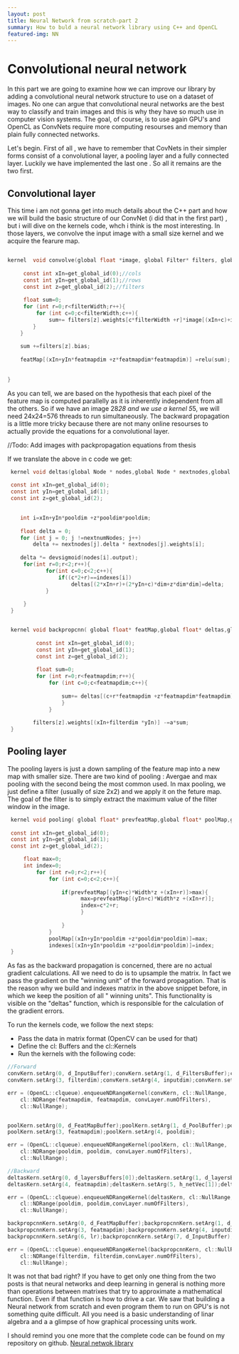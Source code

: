 ```yaml
---
layout: post
title: Neural Network from scratch-part 2
summary: How to buld a neural network library using C++ and OpenCL
featured-img: NN
---
```


# Convolutional neural network

In this part we are going to examine how we can improve our library by adding a convolutional neural network structure to use on a dataset of images.
No one can argue that convolutional neural networks are the best way to classify and train images and this is why they have so much use in computer vision systems. The goal, of course, is to use again GPU's and OpenCL as ConvNets require more computing resourses and memory than plain fully connected networks. 

Let's begin. 
First of all , we have to remember that CovNets in their simpler forms consist of a convolutional layer, a pooling layer and a fully connected layer. Luckily we have implemented the last one . So all it remains are the two first.

## Convolutional layer

This time i am not gonna get into much details about the C++ part and how we will build the basic structure of our ConvNet (i did that in the first part) , but i will dive on the kernels code, whch i think is the most interesting. In those layers, we convolve the input image with a small size kernel and we acquire the fearure map. 

```c

kernel  void convolve(global float *image, global Filter* filters, global float * featMap,int filterWidth,int inWidth,int featmapdim){
         
     const int xIn=get_global_id(0);//cols
     const int yIn=get_global_id(1);//rows
	 const int z=get_global_id(2);//filters
     
     float sum=0;
     for (int r=0;r<filterWidth;r++){
         for (int c=0;c<filterWidth;c++){
             sum+= filters[z].weights[c*filterWidth +r]*image[(xIn+c)+inWidth*(yIn+r)];
        }
    }
    
	sum +=filters[z].bias;
     
	featMap[(xIn+yIn*featmapdim +z*featmapdim*featmapdim)] =relu(sum);
		
	
}

```

As you can tell, we are based on the hypothesis that each pixel of the feature map is computed parallelly as it is inherently independent from all the others. So if we have an image 28*28 and we use a kernel 5*5, we will need 24x24=576 threads to run simultaneously.
The backward propagation is a little more tricky because there are not many online resourses to actually provide the equations for a convolutional layer.

//Todo: Add images with packpropagation equations from thesis

If we translate the above in c code we get:

```c
 kernel void deltas(global Node * nodes,global Node * nextnodes,global float *deltas,global int *indexes,int dim,int nextnumNodes,int pooldim){
 
 const int xIn=get_global_id(0);
 const int yIn=get_global_id(1);
 const int z=get_global_id(2);

	
	int i=xIn+yIn*pooldim +z*pooldim*pooldim;
 
    float delta = 0;
    for (int j = 0; j !=nextnumNodes; j++)
        delta += nextnodes[j].delta * nextnodes[j].weights[i];
  
	delta *= devsigmoid(nodes[i].output);
	 for(int r=0;r<2;r++){
			for(int c=0;c<2;c++){
				if((c*2+r)==indexes[i])
					deltas[(2*xIn+r)+(2*yIn+c)*dim+z*dim*dim]=delta;					
			}
	 
	 }
 }


 kernel void backpropcnn( global float* featMap,global float* deltas,global Filter* filters,int featmapdim,int imagedim,int filterdim,float a,global float* Image){
 
         const int xIn=get_global_id(0);
         const int yIn=get_global_id(1);
		 const int z=get_global_id(2);
         
         float sum=0;
         for (int r=0;r<featmapdim;r++){
             for (int c=0;c<featmapdim;c++){
                 
                 sum+= deltas[(c+r*featmapdim +z*featmapdim*featmapdim)]*Image[(xIn+r)+imagedim *(yIn+c)];
                 }
             }
          
        filters[z].weights[(xIn+filterdim *yIn)] -=a*sum;
 }

```


## Pooling layer

The pooling layers is just a down sampling of the feature map into a new map with smaller size. There are two kind of pooling : Avergae and max pooling with the second being the most common used. In max pooling, we just define a filter (usually of size 2x2) and we apply it on the feture map. The goal of the filter is to simply extract the maximum value of the filter window in the image.

```c
 kernel void pooling( global float* prevfeatMap,global float* poolMap,global int* indexes,int Width,int pooldim){
 
 const int xIn=get_global_id(0);
 const int yIn=get_global_id(1);
 const int z=get_global_id(2);

     float max=0;
	 int index=0;
         for (int r=0;r<2;r++){
             for (int c=0;c<2;c++){
                                
                 if(prevfeatMap[(yIn+c)*Width*z +(xIn+r)]>max){
                       max=prevfeatMap[(yIn+c)*Width*z +(xIn+r)];
					   index=c*2+r;
					   }
						
                 }
             }
             poolMap[(xIn+yIn*pooldim +z*pooldim*pooldim)]=max;
			 indexes[(xIn+yIn*pooldim +z*pooldim*pooldim)]=index;
 }
```
As fas as the backward propagation is concerned, there are no actual gradient calculations. All we need to do is to upsample the matrix. In fact we pass the gradient on the "winning unit" of the forward propagation. That is the reason why we build and indexes matrix in the above snippet before, in which we keep  the position of all " winning units". This functionality is visible on the "deltas" function, which is responsible for the calculation of the gradient errors.

To run the kernels code, we follow the next steps:
* Pass the data in matrix format (OpenCV can be used for that)
* Define the cl: Buffers and the cl::Kernels 
* Run the kernels with the following code:

```c
//Forward
convKern.setArg(0, d_InputBuffer);convKern.setArg(1, d_FiltersBuffer);convKern.setArg(2, d_FeatMapBuffer);
convKern.setArg(3, filterdim);convKern.setArg(4, inputdim);convKern.setArg(5, featmapdim);

err = (OpenCL::clqueue).enqueueNDRangeKernel(convKern, cl::NullRange,
	cl::NDRange(featmapdim, featmapdim, convLayer.numOfFilters),
	cl::NullRange);


poolKern.setArg(0, d_FeatMapBuffer);poolKern.setArg(1, d_PoolBuffer);poolKern.setArg(2, d_PoolIndexBuffer);
poolKern.setArg(3, featmapdim);poolKern.setArg(4, pooldim);

err = (OpenCL::clqueue).enqueueNDRangeKernel(poolKern, cl::NullRange,
	cl::NDRange(pooldim, pooldim, convLayer.numOfFilters),
	cl::NullRange);

//Backward
deltasKern.setArg(0, d_layersBuffers[0]);deltasKern.setArg(1, d_layersBuffers[1]);deltasKern.setArg(2, d_deltasBuffer);deltasKern.setArg(3, d_PoolIndexBuffer);
deltasKern.setArg(4, featmapdim);deltasKern.setArg(5, h_netVec[1]);deltasKern.setArg(6, pooldim);

err = (OpenCL::clqueue).enqueueNDRangeKernel(deltasKern, cl::NullRange,
	cl::NDRange(pooldim, pooldim,convLayer.numOfFilters),
	cl::NullRange);

backpropcnnKern.setArg(0, d_FeatMapBuffer);backpropcnnKern.setArg(1, d_rotatedImgBuffer);backpropcnnKern.setArg(2, d_FiltersBuffer);
backpropcnnKern.setArg(3, featmapdim);backpropcnnKern.setArg(4, inputdim);backpropcnnKern.setArg(5, filterdim);
backpropcnnKern.setArg(6, lr);backpropcnnKern.setArg(7, d_InputBuffer);

err = (OpenCL::clqueue).enqueueNDRangeKernel(backpropcnnKern, cl::NullRange,
	cl::NDRange(filterdim, filterdim,convLayer.numOfFilters),
	cl::NullRange);

```

It was not that bad right? If you have to get only one thing from the two posts is that neural networks and deep learning in general is nothing more than operations between matrixes that try to approximate a mathematical function. Even if that function is how to drive a car. 
We saw that building a Neural network from scratch and even program them to run on GPU's is not something quite difficult. All you need is a basic understanding of linar algebra and a a glimpse of how graphical processing units work.

I should remind you one more that the complete code can be found on my repository on github. [Neural netwok library](https://github.com/SergiosKar/Convolutional-Neural-Network)

